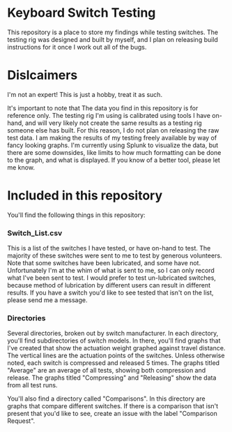 # Keyboard Switch Testing

This repository is a place to store my findings while testing switches.  The testing rig was designed and built by myself, and I plan on releasing build instructions for it once I work out all of the bugs.  

# Dislcaimers

I'm not an expert! This is just a hobby, treat it as such.

It's important to note that The data you find in this repository is for reference only.  The testing rig I'm using is calibrated using tools I have on-hand, and will very likely not create the same results as a testing rig someone else has built.  For this reason, I do not plan on releasing the raw test data.  I am making the results of my testing freely available by way of fancy looking graphs.  I'm currently using Splunk to visualize the data, but there are some downsides, like limits to how much formatting can be done to the graph, and what is displayed.  If you know of a better tool, please let me know.

# Included in this repository

You'll find the following things in this repository:

### Switch_List.csv

This is a list of the switches I have tested, or have on-hand to test.  The majority of these switches were sent to me to test by generous volunteers.  Note that some switches have been lubricated, and some have not.  Unfortunately I'm at the whim of what is sent to me, so I can only record what I've been sent to test. I would prefer to test un-lubricated switches, because method of lubrication by different users can result in different results.  If you have a switch you'd like to see tested that isn't on the list, please send me a message.

### Directories

Several directories, broken out by switch manufacturer.  In each directory, you'll find subdirectories of switch models.  In there, you'll find graphs that I've created that show the actuation weight graphed against travel distance.  The vertical lines are the actuation points of the switches.  Unless otherwise noted, each switch is compressed and released 5 times.  The graphs titled "Average" are an average of all tests, showing both compression and release.  The graphs titled "Compressing" and "Releasing" show the data from all test runs.

You'll also find a directory called "Comparisons".  In this directory are graphs that compare different switches.  If there is a comparison that isn't present that you'd like to see, create an issue with the label "Comparison Request".
